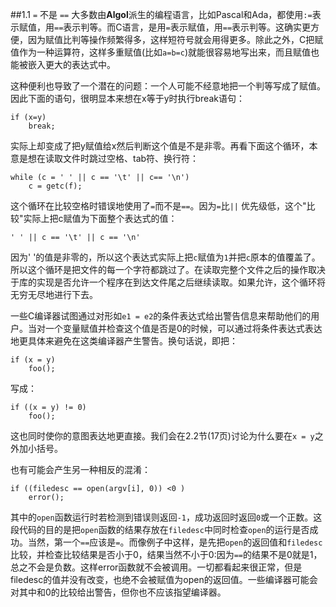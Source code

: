 ##1.1 `=` 不是 `==`
大多数由**Algol**派生的编程语言，比如Pascal和Ada，都使用`:=`表示赋值，用`==`表示判等。而C语言，是用`=`表示赋值，用`==`表示判等。这确实更方便，因为赋值比判等操作频繁得多，这样短符号就会用得更多。除此之外，C把赋值作为一种运算符，这样多重赋值(比如`a=b=c`)就能很容易地写出来，而且赋值也能被嵌入更大的表达式中。

这种便利也导致了一个潜在的问题：一个人可能不经意地把一个判等写成了赋值。因此下面的语句，很明显本来想在x等于y时执行break语句：

    if (x=y)
        break;

实际上却变成了把y赋值给x然后判断这个值是不是非零。再看下面这个循环，本意是想在读取文件时跳过空格、tab符、换行符：

    while (c = ' ' || c == '\t' || c== '\n')
        c = getc(f);

这个循环在比较空格时错误地使用了`=`而不是`==`。因为`=`比`||` 优先级低，这个"比较"实际上把c赋值为下面整个表达式的值：

    ' ' || c == '\t' || c == '\n'

因为' '的值是非零的，所以这个表达式实际上把`c`赋值为`1`并把`c`原本的值覆盖了。所以这个循环是把文件的每一个字符都跳过了。在读取完整个文件之后的操作取决于库的实现是否允许一个程序在到达文件尾之后继续读取。如果允许，这个循环将无穷无尽地进行下去。

一些C编译器试图通过对形如`e1 = e2`的条件表达式给出警告信息来帮助他们的用户。当对一个变量赋值并检查这个值是否是0的时候，可以通过将条件表达式表达地更具体来避免在这类编译器产生警告。换句话说，即把：
    
    if (x = y)
        foo();

写成：

    if ((x = y) != 0)
        foo();

这也同时使你的意图表达地更直接。我们会在2.2节(17页)讨论为什么要在`x = y`之外加小括号。

也有可能会产生另一种相反的混淆：
    
    if ((filedesc == open(argv[i], 0)) <0 )
        error();

其中的`open`函数运行时若检测到错误则返回`-1`，成功返回时返回`0`或一个正数。这段代码的目的是把`open`函数的结果存放在`filedesc`中同时检查`open`的运行是否成功。当然，第一个`==`应该是`=`。而像例子中这样，是先把`open`的返回值和`filedesc`比较，并检查比较结果是否小于0，结果当然不小于0:因为`==`的结果不是0就是1，总之不会是负数。这样error函数就不会被调用。一切都看起来很正常，但是filedesc的值并没有改变，也绝不会被赋值为open的返回值。一些编译器可能会对其中和0的比较给出警告，但你也不应该指望编译器。